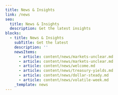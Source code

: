 ```yaml
---
title: News & Insights
link: /news
seo:
  title: News & Insights
  description: Get the latest insights
blocks:
  - title: News & Insights
    subTitle: Get the latest
    description: ''
    newsItems:
      - article: content/news/markets-unclear.md
      - article: content/news/markets-unclear.md
      - article: content/news/welcome.md
      - article: content/news/treasury-yields.md
      - article: content/news/dollar-steady.md
      - article: content/news/volatile-week.md
    _template: news
---
```


